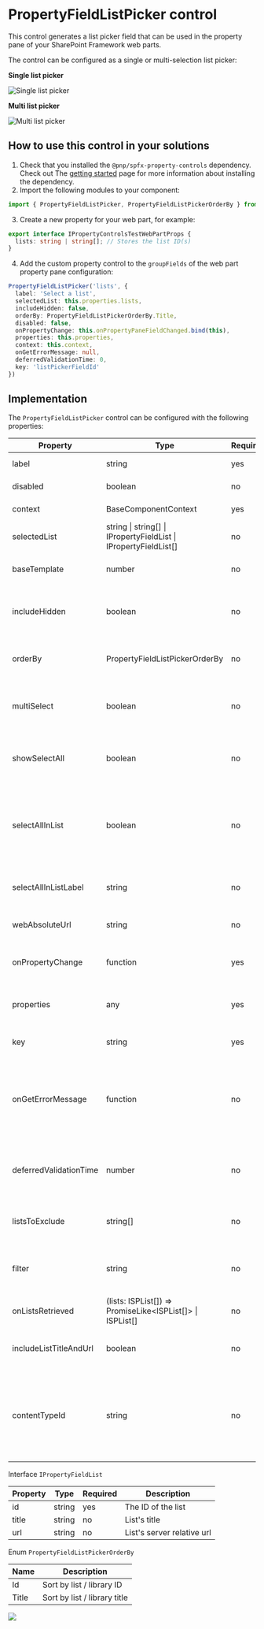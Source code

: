 # PropertyFieldListPicker control

This control generates a list picker field that can be used in the property pane of your SharePoint Framework web parts.

The control can be configured as a single or multi-selection list picker:

**Single list picker**

![Single list picker](../assets/single-list-picker.png)

**Multi list picker**

![Multi list picker](../assets/multi-list-picker.png)


## How to use this control in your solutions

1. Check that you installed the `@pnp/spfx-property-controls` dependency. Check out The [getting started](../../#getting-started) page for more information about installing the dependency.
2. Import the following modules to your component:

```TypeScript
import { PropertyFieldListPicker, PropertyFieldListPickerOrderBy } from '@pnp/spfx-property-controls/lib/PropertyFieldListPicker';
```

3. Create a new property for your web part, for example:

```TypeScript
export interface IPropertyControlsTestWebPartProps {
  lists: string | string[]; // Stores the list ID(s)
}
```

4. Add the custom property control to the `groupFields` of the web part property pane configuration:

```TypeScript
PropertyFieldListPicker('lists', {
  label: 'Select a list',
  selectedList: this.properties.lists,
  includeHidden: false,
  orderBy: PropertyFieldListPickerOrderBy.Title,
  disabled: false,
  onPropertyChange: this.onPropertyPaneFieldChanged.bind(this),
  properties: this.properties,
  context: this.context,
  onGetErrorMessage: null,
  deferredValidationTime: 0,
  key: 'listPickerFieldId'
})
```

## Implementation

The `PropertyFieldListPicker` control can be configured with the following properties:

| Property | Type | Required | Description |
| ---- | ---- | ---- | ---- |
| label | string | yes | Property field label displayed on top. |
| disabled | boolean | no | Specify if the control needs to be disabled. |
| context | BaseComponentContext | yes | Context of the current web part. |
| selectedList | string \| string[] \| IPropertyFieldList \| IPropertyFieldList[] | no | Initial selected list set of the control. |
| baseTemplate | number | no | BaseTemplate ID of the lists or libaries you want to return. |
| includeHidden | boolean | no | Specify if you want to include hidden lists in the list picker. By default this is set to `true`. |
| orderBy | PropertyFieldListPickerOrderBy | no | Specify the property on which you want to order the retrieve set of lists. |
| multiSelect | boolean | no | Specify if you want to have a single or multi-list picker. By default this is set to `false` (single list picker). |
| showSelectAll | boolean | no | Specify if you want the Select All checkbox. By default this is set to `false` (mult-list picker only). |
| selectAllInList | boolean | no | Specify where to show the Select All checkbox. When false (default), checkbox is shown before the label, when true it is shown with the lists  (mult-list picker only). |
| selectAllInListLabel | string | no | The label to use for the in list select all checkbox (mult-list picker only). |
| webAbsoluteUrl | string | no | Absolute Web Url of target site (user requires permissions) |
| onPropertyChange | function | yes | Defines a onPropertyChange function to raise when the date gets changed. |
| properties | any | yes | Parent web part properties, this object is use to update the property value.  |
| key | string | yes | An unique key that indicates the identity of this control. |
| onGetErrorMessage | function | no | The method is used to get the validation error message and determine whether the input value is valid or not. See [this documentation](https://dev.office.com/sharepoint/docs/spfx/web-parts/guidance/validate-web-part-property-values) to learn how to use it. |
| deferredValidationTime | number | no | Control will start to validate after users stop typing for `deferredValidationTime` milliseconds. Default value is 200. |
| listsToExclude | string[] | no | Defines list titles which should be excluded from the list picker control (list title or ID). |
| filter | string | no | Filter list from OData query (takes precedence over Hidden and BaseTemplate Filters). |
| onListsRetrieved | (lists: ISPList[]) => PromiseLike<ISPList[]> \| ISPList[] | no | Callback that is called before the dropdown is populated. |
| includeListTitleAndUrl | boolean | no | Specifies if the picker returns list id, title and url as an object instead on id. |
 contentTypeId | string | no | Specifies a content type ID , or a portion of one. If specified, all the lists presented in the control will have at least one content type beginning with the specified content type id. |

Interface `IPropertyFieldList`

| Property | Type | Required | Description |
| ---- | ---- | ---- | ---- |
| id | string | yes | The ID of the list |
| title | string | no | List's title |
| url | string | no | List's server relative url |


Enum `PropertyFieldListPickerOrderBy`

| Name | Description |
| ---- | ---- |
| Id | Sort by list / library ID |
| Title | Sort by list / library title |

![](https://telemetry.sharepointpnp.com/sp-dev-fx-property-controls/wiki/PropertyFieldListPicker)
